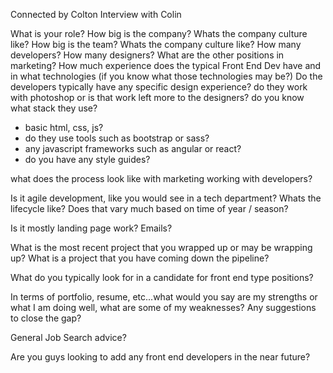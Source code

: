 Connected by Colton
Interview with Colin

What is your role?
How big is the company?
Whats the company culture like?
How big is the team?
Whats the company culture like?
How many developers?
How many designers?
What are the other positions in marketing?
How much experience does the typical Front End Dev have and in what technologies (if you know what those technologies may be?)
Do the developers typically have any specific design experience? do they work with photoshop or is that work left more to the designers?
do you know what stack they use?
  -  basic html, css, js?
  - do they use tools such as bootstrap or sass?
  - any javascript frameworks such as angular or react?
  - do you have any style guides?

what does the process look like with marketing working with developers?

Is it agile development, like you would see in a tech department?
Whats the lifecycle like? Does that vary much based on time of year / season?

Is it mostly landing page work? Emails?

What is the most recent project that you wrapped up or may be wrapping up?
What is a project that you have coming down the pipeline?

What do you typically look for in a candidate for front end type positions?


In terms of portfolio, resume, etc...what would you say are my strengths or what I am doing well, what are some of my weaknesses? Any suggestions to close the gap?

General Job Search advice?

Are you guys looking to add any front end developers in the near future?

